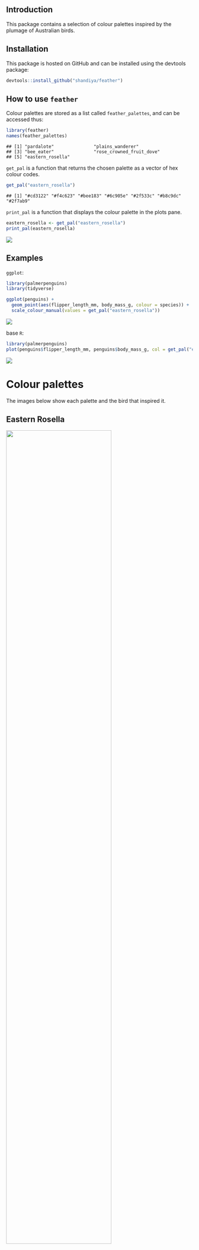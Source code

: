 
## Introduction

This package contains a selection of colour palettes inspired by the
plumage of Australian birds.

## Installation

This package is hosted on GitHub and can be installed using the devtools
package:

``` r
devtools::install_github("shandiya/feather")
```

## How to use `feather`

Colour palettes are stored as a list called `feather_palettes`, and can
be accessed thus:

``` r
library(feather)
names(feather_palettes)
```

    ## [1] "pardalote"               "plains_wanderer"        
    ## [3] "bee_eater"               "rose_crowned_fruit_dove"
    ## [5] "eastern_rosella"

`get_pal` is a function that returns the chosen palette as a vector of
hex colour codes.

``` r
get_pal("eastern_rosella")
```

    ## [1] "#cd3122" "#f4c623" "#bee183" "#6c905e" "#2f533c" "#b8c9dc" "#2f7ab9"

`print_pal` is a function that displays the colour palette in the plots
pane.

``` r
eastern_rosella <- get_pal("eastern_rosella")
print_pal(eastern_rosella)
```

![](README_files/figure-gfm/unnamed-chunk-5-1.png)<!-- -->

## Examples

`ggplot`:

``` r
library(palmerpenguins)
library(tidyverse)

ggplot(penguins) +
  geom_point(aes(flipper_length_mm, body_mass_g, colour = species)) +
  scale_colour_manual(values = get_pal("eastern_rosella"))
```

![](README_files/figure-gfm/unnamed-chunk-6-1.png)<!-- -->

base `R`:

``` r
library(palmerpenguins)
plot(penguins$flipper_length_mm, penguins$body_mass_g, col = get_pal("eastern_rosella")[factor(penguins$species)], pch = 19)
```

![](README_files/figure-gfm/unnamed-chunk-7-1.png)<!-- -->

# Colour palettes

The images below show each palette and the bird that inspired it.

## Eastern Rosella

<img src="https://upload.wikimedia.org/wikipedia/commons/thumb/3/33/Platycercus_eximius_diemenensis_male.jpg/800px-Platycercus_eximius_diemenensis_male.jpg" width="75%" height="75%" />

Image credit: [JJ Harrison](https://www.jjharrison.com.au/). This file
is licensed under the [Creative
Commons](https://en.wikipedia.org/wiki/Creative_Commons)
[Attribution-Share Alike 3.0 Unported
license](https://creativecommons.org/licenses/by-sa/3.0/deed.en). Image
source: [Wikimedia
Commons](https://commons.wikimedia.org/wiki/File:Platycercus_eximius_diemenensis_male.jpg).

![](README_files/figure-gfm/unnamed-chunk-9-1.png)<!-- -->

## Plains wanderer

<img src="https://upload.wikimedia.org/wikipedia/commons/thumb/8/8a/Pedionomus_torquatus%2C_NSW_1.jpg/1024px-Pedionomus_torquatus%2C_NSW_1.jpg" width="75%" height="75%" />

Image credit:
[Patrick\_K59](https://www.flickr.com/photos/patrick_k59/14368940377/).
This file is licensed under the CC BY 2.0,
<https://commons.wikimedia.org/w/index.php?curid=34831381>. Image
source: [Wikimedia
Commons](https://commons.wikimedia.org/wiki/File:Pedionomus_torquatus,_NSW_1.jpg).

![](README_files/figure-gfm/unnamed-chunk-11-1.png)<!-- -->

## Pardalote

<img src="https://upload.wikimedia.org/wikipedia/commons/thumb/d/db/Pardalotus_with_nesting_material.jpg/1024px-Pardalotus_with_nesting_material.jpg" width="75%" height="75%" />

Image credit: [Fir0002 - Own work, GFDL
1.2](https://commons.wikimedia.org/w/index.php?curid=1535942). This file
is licensed under the [Creative
Commons](https://en.wikipedia.org/wiki/Creative_Commons), [Attribution
NonCommercial Unported
3.0](https://creativecommons.org/licenses/by-nc/3.0/). Image source:
[Wikimedia
Commons](https://commons.wikimedia.org/wiki/File:Pardalotus_with_nesting_material.jpg).

![](README_files/figure-gfm/unnamed-chunk-13-1.png)<!-- -->

## Rose crowned fruit dove

<img src="https://upload.wikimedia.org/wikipedia/commons/thumb/8/82/Rose-Crowned_Fruit_Dove.jpg/800px-Rose-Crowned_Fruit_Dove.jpg" width="60%" height="60%" />

Image credit: [Bjørn Christian
Tørrissen](http://bjornfree.com/galleries.html), CC BY-SA 3.0,
<https://commons.wikimedia.org/w/index.php?curid=6874281>

![](README_files/figure-gfm/unnamed-chunk-15-1.png)<!-- -->

## Bee eater

<img src="https://upload.wikimedia.org/wikipedia/commons/thumb/d/df/Merops_ornatus_-_Centenary_Lakes.jpg/800px-Merops_ornatus_-_Centenary_Lakes.jpg" width="50%" height="50%" />

Image credit: [JJ Harrison](https://www.jjharrison.com.au/). This file
is licensed under the [Creative
Commons](https://en.wikipedia.org/wiki/Creative_Commons)
[Attribution-Share Alike 3.0 Unported
license](https://creativecommons.org/licenses/by-sa/3.0/deed.en). Image
source: [Wikimedia
Commons](https://commons.wikimedia.org/wiki/File:Merops_ornatus_-_Centenary_Lakes.jpg).

![](README_files/figure-gfm/unnamed-chunk-17-1.png)<!-- -->

## Contribute

If you would like to contribute to this package or have suggestions for
improvement, please contact
\[@ShandiyaB\](<https://twitter.com/ShandiyaB>) on Twitter or submit a
pull request.


